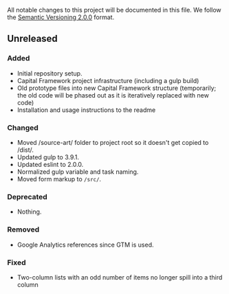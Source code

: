 All notable changes to this project will be documented in this file.
We follow the [Semantic Versioning 2.0.0](http://semver.org/) format.


## Unreleased

### Added
- Initial repository setup.
- Capital Framework project infrastructure (including a gulp build)
- Old prototype files into new Capital Framework structure (temporarily; the old code will be phased out as it is iteratively replaced with new code)
- Installation and usage instructions to the readme

### Changed
- Moved /source-art/ folder to project root so it doesn't get copied to /dist/.
- Updated gulp to 3.9.1.
- Updated eslint to 2.0.0.
- Normalized gulp variable and task naming.
- Moved form markup to `/src/`.

### Deprecated
- Nothing.

### Removed
- Google Analytics references since GTM is used.

### Fixed
- Two-column lists with an odd number of items no longer spill into a third column
